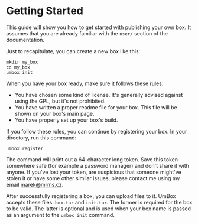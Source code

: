 # Getting Started

This guide will show you how to get started with publishing your own box.
It assumes that you are already familiar with the `user/` section of the
documentation.

Just to recapitulate, you can create a new box like this:

```
mkdir my_box
cd my_box
umbox init
```

When you have your box ready, make sure it follows these rules:

- You have chosen some kind of license. It's generally advised against using the GPL, but it's
  not prohibited.
- You have written a proper readme file for your box. This file will be shown on your
  box's main page.
- You have properly set up your box's build.

If you follow these rules, you can continue by registering your box. In your
directory, run this command:

```
umbox register
```

The command will print out a 64-character long token. Save this token somewhere
safe (for example a password manager) and don't share it with anyone. If you've
lost your token, are suspicious that someone might've stolen it or have some
other similar issues, please contact me using my email
[marek@mrms.cz](mailto:marek@mrms.cz).

After successfully registering a box, you can upload files to it. UmBox accepts
these files: `box.tar` and `init.tar`. The former is required
for the box to be valid. The latter is optional and is used when your box name
is passed as an argument to the `umbox init` command.

